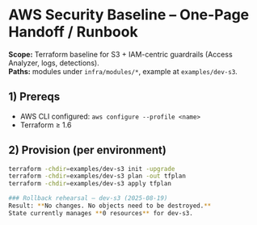 # AWS Security Baseline – One-Page Handoff / Runbook

**Scope:** Terraform baseline for S3 + IAM-centric guardrails (Access Analyzer, logs, detections).  
**Paths:** modules under `infra/modules/*`, example at `examples/dev-s3`.

## 1) Prereqs
- AWS CLI configured: `aws configure --profile <name>`
- Terraform ≥ 1.6

## 2) Provision (per environment)
```bash
terraform -chdir=examples/dev-s3 init -upgrade
terraform -chdir=examples/dev-s3 plan -out tfplan
terraform -chdir=examples/dev-s3 apply tfplan

### Rollback rehearsal – dev-s3 (2025-08-19)
Result: **No changes. No objects need to be destroyed.**  
State currently manages **0 resources** for dev-s3.
